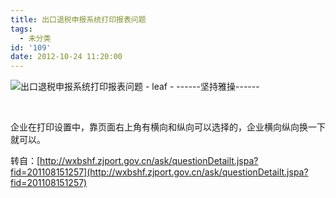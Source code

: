 ```yaml
---
title: 出口退税申报系统打印报表问题
tags:
  - 未分类
id: '109'
date: 2012-10-24 11:20:00
---
```


![出口退税申报系统打印报表问题 - leaf - ------坚持雅操------](http://img4.ph.126.net/Yy9_sf4K_ZTkfg00UTIm7Q==/1582733794061892894.jpg "出口退税申报系统打印报表问题 - leaf - ------坚持雅操------")

 

企业在打印设置中，靠页面右上角有横向和纵向可以选择的，企业横向纵向换一下就可以。

  

转自：[http://wxbshf.zjport.gov.cn/ask/questionDetailt.jspa?fid=201108151257](http://wxbshf.zjport.gov.cn/ask/questionDetailt.jspa?fid=201108151257)
